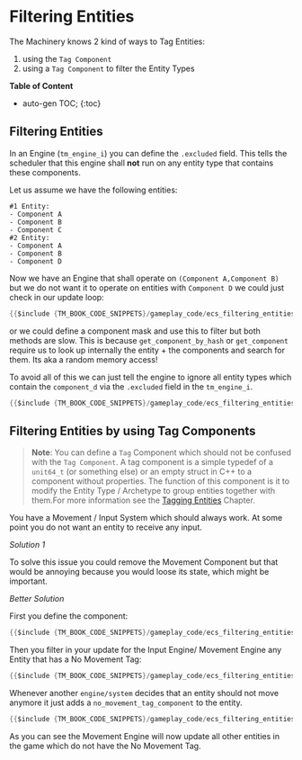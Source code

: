 # Filtering Entities

The Machinery knows 2 kind of ways to Tag Entities:

1. using the `Tag Component`
2. using a `Tag Component` to filter the Entity Types



**Table of Content**

* auto-gen TOC;
{:toc}
## Filtering Entities 

In an Engine (`tm_engine_i`) you can define the `.excluded` field. This tells the scheduler that this engine shall **not** run on any entity type that contains these components.

Let us assume we have the following entities:

```
#1 Entity:
- Component A
- Component B
- Component C
#2 Entity:
- Component A
- Component B
- Component D
```

Now we have an Engine that shall operate on `(Component A,Component B)` but we do not want it to operate on entities with `Component D` we could just check in our update loop:

```c
{{$include {TM_BOOK_CODE_SNIPPETS}/gameplay_code/ecs_filtering_entities.c:35:54}}
```

or we could define a component mask and use this to filter but both methods are slow. This is because `get_component_by_hash` or `get_component` require us to look up internally the entity + the components and search for them. Its aka a random memory access! 

To avoid all of this we can just tell the engine to ignore all entity types which contain the `component_d` via the `.excluded` field in the `tm_engine_i`.

```` c
{{$include {TM_BOOK_CODE_SNIPPETS}/gameplay_code/ecs_filtering_entities.c:42:53}}
````

## Filtering Entities by using Tag Components

> **Note**: You can define a `Tag` Component which should not be confused with the `Tag Component`. A tag component is a simple typedef of a `unit64_t` (or something else) or an empty struct in C++ to a component without properties. The function of this component is it to modify the Entity Type / Archetype to group entities together with them.For more information see the [Tagging Entities]({{the_machinery_book}}/gameplay_coding/ecs/tagging_entities.html) Chapter.

You have a Movement / Input System which should always work. At some point you do not want an entity to receive any input. 

*Solution 1*

To solve this issue you could remove the Movement Component but that would be annoying because you would loose its state, which might be important.

*Better Solution*

First you define the component:

```c
{{$include {TM_BOOK_CODE_SNIPPETS}/gameplay_code/ecs_filtering_entities.c:56:65}}
```

Then you filter in your update for the Input Engine/ Movement Engine any Entity that has a No Movement Tag:

```c
{{$include {TM_BOOK_CODE_SNIPPETS}/gameplay_code/ecs_filtering_entities.c:69:85}}
```

Whenever another `engine/system` decides that an entity should not move anymore it just adds a `no_movement_tag_component` to the entity.

```c
{{$include {TM_BOOK_CODE_SNIPPETS}/gameplay_code/ecs_filtering_entities.c:90:107}}
```

As you can see the Movement Engine will now update all other entities in the game which do not have the No Movement Tag.